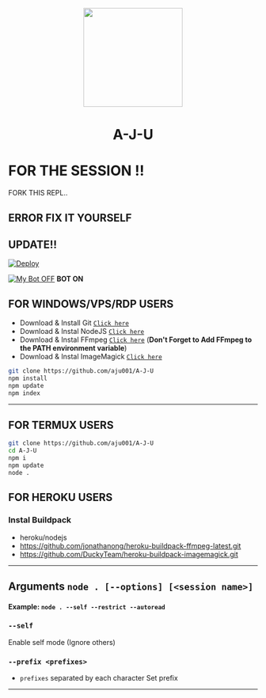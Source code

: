 
<p align="center">
	<img src="https://i.ibb.co/Y2mXdR5/ajuser.jpg" width="200" style="margin-left: auto;margin-right: auto;display: block;">
</p>
<h1 align="center">A-J-U</h1>

# FOR THE SESSION !!

FORK THIS REPL..









																	     
## ERROR FIX IT YOURSELF

## UPDATE!!

[![Deploy](https://www.herokucdn.com/deploy/button.svg)](https://heroku.com/deploy?template=https://github.com/aju001/A-J-U)

[![My Bot OFF](https://img.shields.io/badge/MyBot-25D366?style=for-the-badge&logo=whatsapp&logoColor=white)](http://wa.me/19014016638?text=.menu)
**BOT ON**

## FOR WINDOWS/VPS/RDP USERS

* Download & Install Git [`Click here`](https://git-scm.com/downloads)
* Download & Instal NodeJS [`Click here`](https://nodejs.org/en/download)
* Download & Instal FFmpeg [`Click here`](https://ffmpeg.org/download.html) (**Don't Forget to Add FFmpeg to the PATH environment variable**)
* Download & Instal ImageMagick [`Click here`](https://imagemagick.org/script/download.php)

```bash
git clone https://github.com/aju001/A-J-U
npm install
npm update
npm index
```

---------

## FOR TERMUX USERS
```bash
git clone https://github.com/aju001/A-J-U
cd A-J-U
npm i
npm update
node .
```

## FOR HEROKU USERS

### Instal Buildpack
* heroku/nodejs
* https://github.com/jonathanong/heroku-buildpack-ffmpeg-latest.git
* https://github.com/DuckyTeam/heroku-buildpack-imagemagick.git

---------

## Arguments `node . [--options] [<session name>]`

#### Example: `node . --self --restrict --autoread`

### `--self`

Enable self mode (Ignore others)

### `--prefix <prefixes>`

* `prefixes` separated by each character
Set prefix

---------

